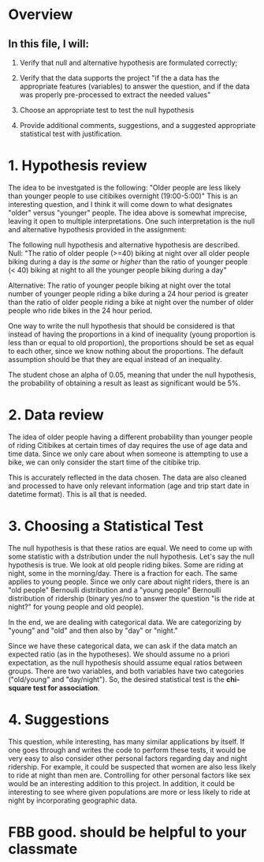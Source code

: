 # Overview

## In this file, I will:
1. Verify that null and alternative hypothesis are formulated correctly;
2. Verify that the data supports the project
 "if the a data has the appropriate features (variables) to answer the question, and if the data was properly pre-processed to extract the needed values"
 
3. Choose an appropriate test to test the null hypothesis
4. Provide additional comments, suggestions, and a suggested appropriate statistical test with justification.

# 1. Hypothesis review
The idea to be investgated is the following:
"Older people are less likely than younger people to use citibikes overnight (19:00-5:00)"
This is an interesting question, and I think it will come down to what designates "older"  versus "younger" people.
The idea above is somewhat imprecise, leaving it open to multiple interpretations. One such interpretation is the null and alternative hypothesis provided in the assignment: <br>


The following null hypothesis and alternative hypothesis are described. <br>
Null: "The ratio of older people (>=40) biking at night over all older people biking during a day is _the same_ or _higher_  than the ratio of younger people (< 40) biking at night to all the younger people biking during a day"
<p>
Alternative: The ratio of younger people biking at night over the total number of younger people riding a bike during a 24 hour period is greater than the ratio of older people riding a bike at night over the number of older people who ride bikes in the 24 hour period.
<p>

One way to write the null hypothesis that should be considered is that instead of having the proportions in a kind of inequality 
(young proportion is less than or equal to old proportion), the proportions should be set as equal to each other,
since we know nothing about the proportions. The default assumption should be that they are equal instead of an inequality.

The student chose an alpha of 0.05, meaning that under the null hypothesis, the probability of obtaining a result as least as significant would be 5%. 

<p>

# 2. Data review

The idea of older people having a different probability than younger people of riding Citibikes at certain times of day 
requires the use of age data and time data. Since we only care about when someone is attempting
to use a bike, we can only consider the start time of the citibike trip.

This is accurately reflected in the data chosen. The data are also cleaned and processed to have
only relevant information (age and trip start date in datetime format). This is all that is needed.

<p>

# 3. Choosing a Statistical Test
<p>
The null hypothesis is that these ratios are equal. We need to come up with some statistic with a dstribution under the null hypothesis. Let's say the null hypothesis is true.
We look at old people riding bikes. Some are riding at night, some in the morning/day. There is a fraction for each. The same applies to young people. Since we only care about night riders, there is an "old people" Bernoulli distribution and a "young people" Bernoulli distribution of ridership (binary yes/no to answer the question "is the ride at night?" for young people and old people). 

In the end, we are dealing with categorical data. We are categorizing by "young" and "old" and then also by "day" or "night."

Since we have these categorical data, we can ask if the data match an expected ratio (as in the hypotheses). We should assume no a priori expectation, as the null hypothesis should assume equal ratios between groups. There are two variables, and both variables have two categories ("old/young" and "day/night"). So, the desired statistical test is the <b>chi-square test for association</b>.

# 4. Suggestions

This question, while interesting, has many similar applications by itself. If one goes through and writes the code to perform these tests, it would be very easy to also consider other personal factors regarding day and night ridership. For example, it could be suspected that women are also less likely to ride at night than men are. Controlling for other personal factors like sex would be an interesting addition to this project. In addition, it could be interesting to see where given populations are more or less likely to ride at night by incorporating geographic data.

# FBB good. should be helpful to your classmate
